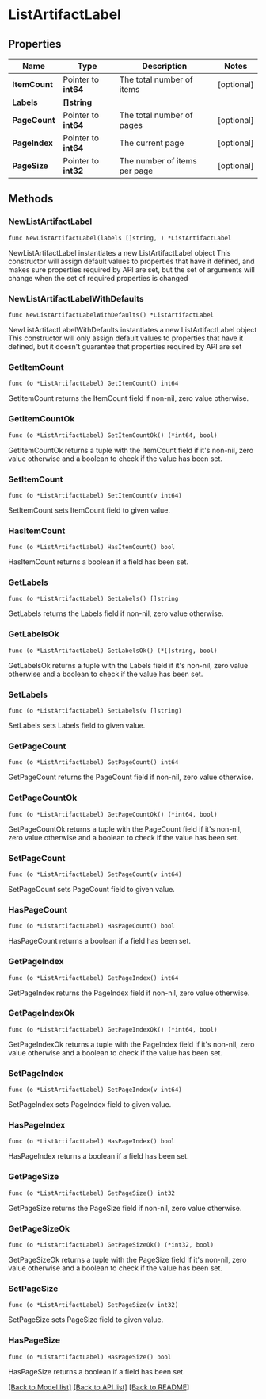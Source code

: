 # ListArtifactLabel

## Properties

Name | Type | Description | Notes
------------ | ------------- | ------------- | -------------
**ItemCount** | Pointer to **int64** | The total number of items | [optional] 
**Labels** | **[]string** |  | 
**PageCount** | Pointer to **int64** | The total number of pages | [optional] 
**PageIndex** | Pointer to **int64** | The current page | [optional] 
**PageSize** | Pointer to **int32** | The number of items per page | [optional] 

## Methods

### NewListArtifactLabel

`func NewListArtifactLabel(labels []string, ) *ListArtifactLabel`

NewListArtifactLabel instantiates a new ListArtifactLabel object
This constructor will assign default values to properties that have it defined,
and makes sure properties required by API are set, but the set of arguments
will change when the set of required properties is changed

### NewListArtifactLabelWithDefaults

`func NewListArtifactLabelWithDefaults() *ListArtifactLabel`

NewListArtifactLabelWithDefaults instantiates a new ListArtifactLabel object
This constructor will only assign default values to properties that have it defined,
but it doesn't guarantee that properties required by API are set

### GetItemCount

`func (o *ListArtifactLabel) GetItemCount() int64`

GetItemCount returns the ItemCount field if non-nil, zero value otherwise.

### GetItemCountOk

`func (o *ListArtifactLabel) GetItemCountOk() (*int64, bool)`

GetItemCountOk returns a tuple with the ItemCount field if it's non-nil, zero value otherwise
and a boolean to check if the value has been set.

### SetItemCount

`func (o *ListArtifactLabel) SetItemCount(v int64)`

SetItemCount sets ItemCount field to given value.

### HasItemCount

`func (o *ListArtifactLabel) HasItemCount() bool`

HasItemCount returns a boolean if a field has been set.

### GetLabels

`func (o *ListArtifactLabel) GetLabels() []string`

GetLabels returns the Labels field if non-nil, zero value otherwise.

### GetLabelsOk

`func (o *ListArtifactLabel) GetLabelsOk() (*[]string, bool)`

GetLabelsOk returns a tuple with the Labels field if it's non-nil, zero value otherwise
and a boolean to check if the value has been set.

### SetLabels

`func (o *ListArtifactLabel) SetLabels(v []string)`

SetLabels sets Labels field to given value.


### GetPageCount

`func (o *ListArtifactLabel) GetPageCount() int64`

GetPageCount returns the PageCount field if non-nil, zero value otherwise.

### GetPageCountOk

`func (o *ListArtifactLabel) GetPageCountOk() (*int64, bool)`

GetPageCountOk returns a tuple with the PageCount field if it's non-nil, zero value otherwise
and a boolean to check if the value has been set.

### SetPageCount

`func (o *ListArtifactLabel) SetPageCount(v int64)`

SetPageCount sets PageCount field to given value.

### HasPageCount

`func (o *ListArtifactLabel) HasPageCount() bool`

HasPageCount returns a boolean if a field has been set.

### GetPageIndex

`func (o *ListArtifactLabel) GetPageIndex() int64`

GetPageIndex returns the PageIndex field if non-nil, zero value otherwise.

### GetPageIndexOk

`func (o *ListArtifactLabel) GetPageIndexOk() (*int64, bool)`

GetPageIndexOk returns a tuple with the PageIndex field if it's non-nil, zero value otherwise
and a boolean to check if the value has been set.

### SetPageIndex

`func (o *ListArtifactLabel) SetPageIndex(v int64)`

SetPageIndex sets PageIndex field to given value.

### HasPageIndex

`func (o *ListArtifactLabel) HasPageIndex() bool`

HasPageIndex returns a boolean if a field has been set.

### GetPageSize

`func (o *ListArtifactLabel) GetPageSize() int32`

GetPageSize returns the PageSize field if non-nil, zero value otherwise.

### GetPageSizeOk

`func (o *ListArtifactLabel) GetPageSizeOk() (*int32, bool)`

GetPageSizeOk returns a tuple with the PageSize field if it's non-nil, zero value otherwise
and a boolean to check if the value has been set.

### SetPageSize

`func (o *ListArtifactLabel) SetPageSize(v int32)`

SetPageSize sets PageSize field to given value.

### HasPageSize

`func (o *ListArtifactLabel) HasPageSize() bool`

HasPageSize returns a boolean if a field has been set.


[[Back to Model list]](../README.md#documentation-for-models) [[Back to API list]](../README.md#documentation-for-api-endpoints) [[Back to README]](../README.md)


